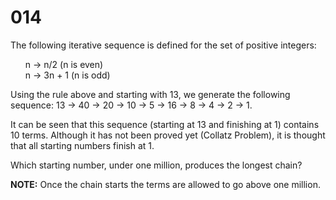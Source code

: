 # 014
<p>The following iterative sequence is defined for the set of positive integers:</p>
<ul style="list-style-type:none;">
<li>n -> n/2 (n is even)</li>
<li>n -> 3n + 1 (n is odd)</li></ul>
<p>Using the rule above and starting with 13, we generate the following sequence:
13 -> 40 -> 20 -> 10 -> 5 -> 16 -> 8 -> 4 -> 2 -> 1.</p>
<p>It can be seen that this sequence (starting at 13 and finishing at 1) contains 10 terms. Although it has not been proved yet (Collatz Problem), it is thought that all starting numbers finish at 1.</p>
<p>Which starting number, under one million, produces the longest chain?</p>
<p class="note"><b>NOTE:</b> Once the chain starts the terms are allowed to go above one million.</p>
